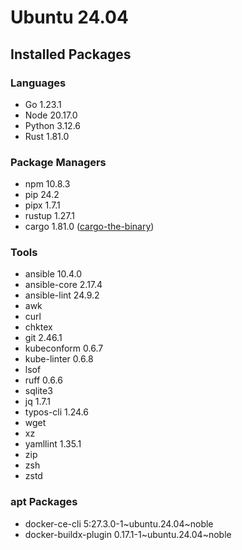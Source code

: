 # Ubuntu 24.04

## Installed Packages

### Languages

- Go 1.23.1
- Node 20.17.0
- Python 3.12.6
- Rust 1.81.0

### Package Managers

- npm 10.8.3
- pip 24.2
- pipx 1.7.1
- rustup 1.27.1
- cargo 1.81.0 ([cargo-the-binary](https://github.com/rust-lang/cargo/blob/master/src/cargo/version.rs))

### Tools

- ansible 10.4.0
- ansible-core 2.17.4
- ansible-lint 24.9.2
- awk
- curl
- chktex
- git 2.46.1
- kubeconform 0.6.7
- kube-linter 0.6.8
- lsof
- ruff 0.6.6
- sqlite3
- jq 1.7.1
- typos-cli 1.24.6
- wget
- xz
- yamllint 1.35.1
- zip
- zsh
- zstd

### apt Packages

- docker-ce-cli 5:27.3.0-1\~ubuntu.24.04\~noble
- docker-buildx-plugin 0.17.1-1\~ubuntu.24.04\~noble
